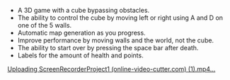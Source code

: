 
- A 3D game with a cube bypassing obstacles.
- The ability to control the cube by moving left or right using A and D on one of the 5 walls.
- Automatic map generation as you progress.
- Improve performance by moving walls and the world, not the cube.
- The ability to start over by pressing the space bar after death.
- Labels for the amount of health and points.

[Uploading ScreenRecorderProject1 (online-video-cutter.com) (1).mp4…](https://github.com/user-attachments/assets/9d5d49d0-59fa-4290-b039-f1429b8be174)

